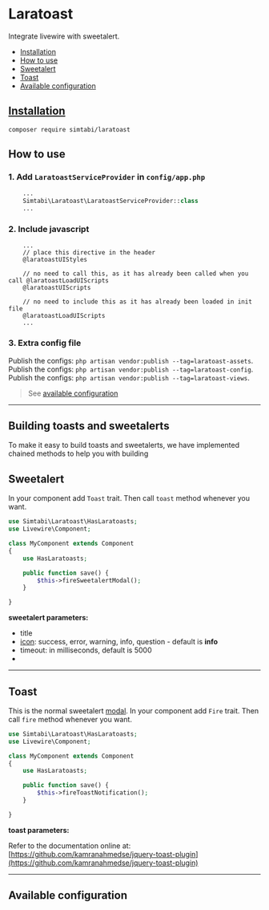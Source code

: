 # Laratoast  <!-- omit in toc -->

Integrate livewire with sweetalert.

- [Installation](#installation)
- [How to use](#how-to-use)
- [Sweetalert](#sweetalert)
- [Toast](#toast)
- [Available configuration](#available-configuration)

## [Installation](https://packagist.org/packages/simtabi/laratoast)

`composer require simtabi/laratoast`

## How to use

### 1. Add `LaratoastServiceProvider` in `config/app.php` <!-- omit in toc -->

```php
    ...
    Simtabi\Laratoast\LaratoastServiceProvider::class
    ...
```

### 2. Include javascript <!-- omit in toc -->

```blade
    ...
    // place this directive in the header
    @laratoastUIStyles

    // no need to call this, as it has already been called when you call @laratoastLoadUIScripts
    @laratoastUIScripts

    // no need to include this as it has already been loaded in init file
    @laratoastLoadUIScripts
    ...
```

### 3. Extra config file <!-- omit in toc -->

Publish the configs: `php artisan vendor:publish --tag=laratoast-assets`.
Publish the configs: `php artisan vendor:publish --tag=laratoast-config`.
Publish the configs: `php artisan vendor:publish --tag=laratoast-views`.
> See [available configuration](#available-configuration)

---

## Building toasts and sweetalerts
To make it easy to build toasts and sweetalerts, we have implemented chained methods to help you with building

## Sweetalert

In your component add `Toast` trait. Then call `toast` method whenever you want.

```php
use Simtabi\Laratoast\HasLaratoasts;
use Livewire\Component;

class MyComponent extends Component
{
    use HasLaratoasts;

    public function save() {
        $this->fireSweetalertModal();
    }

}
```

**sweetalert parameters:**

- title
- [icon](https://sweetalert2.github.io/#icons): success, error, warning, info, question - default is **info**
- timeout: in milliseconds, default is 5000
-
---

## Toast

This is the normal sweetalert [modal](https://sweetalert2.github.io/#examples). In your component add `Fire` trait. Then call `fire` method whenever you want.

```php
use Simtabi\Laratoast\HasLaratoasts;
use Livewire\Component;

class MyComponent extends Component
{
    use HasLaratoasts;

    public function save() {
        $this->fireToastNotification();
    }

}
```

**toast parameters:**

Refer to the documentation online at: [https://github.com/kamranahmedse/jquery-toast-plugin](https://github.com/kamranahmedse/jquery-toast-plugin)

---

## Available configuration
